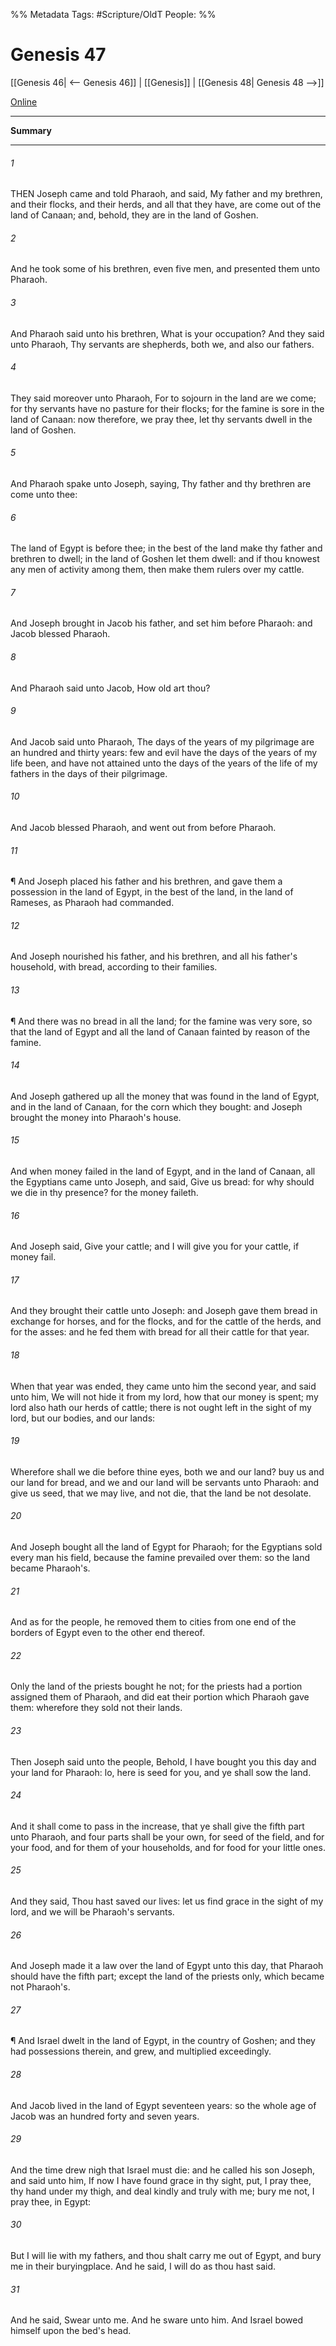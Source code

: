 

%% Metadata
Tags: #Scripture/OldT
People: 
%%
# Genesis 47
[[Genesis 46| <-- Genesis 46]] | [[Genesis]] | [[Genesis 48| Genesis 48 -->]]

[Online](https://churchofjesuschrist.org/study/scriptures/ot/gen/47?lang=eng)

---
__Summary__



---

###### 1
THEN Joseph came and told Pharaoh, and said, My father and my brethren, and their flocks, and their herds, and all that they have, are come out of the land of Canaan; and, behold, they are in the land of Goshen.
###### 2
And he took some of his brethren, even five men, and presented them unto Pharaoh.
###### 3
And Pharaoh said unto his brethren, What is your occupation?  And they said unto Pharaoh, Thy servants are shepherds, both we, and also our fathers.
###### 4
They said moreover unto Pharaoh, For to sojourn in the land are we come; for thy servants have no pasture for their flocks; for the famine is sore in the land of Canaan: now therefore, we pray thee, let thy servants dwell in the land of Goshen.
###### 5
And Pharaoh spake unto Joseph, saying, Thy father and thy brethren are come unto thee:
###### 6
The land of Egypt is before thee; in the best of the land make thy father and brethren to dwell; in the land of Goshen let them dwell: and if thou knowest any men of activity among them, then make them rulers over my cattle.
###### 7
And Joseph brought in Jacob his father, and set him before Pharaoh: and Jacob blessed Pharaoh.
###### 8
And Pharaoh said unto Jacob, How old art thou?
###### 9
And Jacob said unto Pharaoh, The days of the years of my pilgrimage are an hundred and thirty years: few and evil have the days of the years of my life been, and have not attained unto the days of the years of the life of my fathers in the days of their pilgrimage.
###### 10
And Jacob blessed Pharaoh, and went out from before Pharaoh.
###### 11
¶ And Joseph placed his father and his brethren, and gave them a possession in the land of Egypt, in the best of the land, in the land of Rameses, as Pharaoh had commanded.
###### 12
And Joseph nourished his father, and his brethren, and all his father's household, with bread, according to their families.
###### 13
¶ And there was no bread in all the land; for the famine was very sore, so that the land of Egypt and all the land of Canaan fainted by reason of the famine.
###### 14
And Joseph gathered up all the money that was found in the land of Egypt, and in the land of Canaan, for the corn which they bought: and Joseph brought the money into Pharaoh's house.
###### 15
And when money failed in the land of Egypt, and in the land of Canaan, all the Egyptians came unto Joseph, and said, Give us bread: for why should we die in thy presence?  for the money faileth.
###### 16
And Joseph said, Give your cattle; and I will give you for your cattle, if money fail.
###### 17
And they brought their cattle unto Joseph: and Joseph gave them bread in exchange for horses, and for the flocks, and for the cattle of the herds, and for the asses: and he fed them with bread for all their cattle for that year.
###### 18
When that year was ended, they came unto him the second year, and said unto him, We will not hide it from my lord, how that our money is spent; my lord also hath our herds of cattle; there is not ought left in the sight of my lord, but our bodies, and our lands:
###### 19
Wherefore shall we die before thine eyes, both we and our land?  buy us and our land for bread, and we and our land will be servants unto Pharaoh: and give us seed, that we may live, and not die, that the land be not desolate.
###### 20
And Joseph bought all the land of Egypt for Pharaoh; for the Egyptians sold every man his field, because the famine prevailed over them: so the land became Pharaoh's.
###### 21
And as for the people, he removed them to cities from one end of the borders of Egypt even to the other end thereof.
###### 22
Only the land of the priests bought he not; for the priests had a portion assigned them of Pharaoh, and did eat their portion which Pharaoh gave them: wherefore they sold not their lands.
###### 23
Then Joseph said unto the people, Behold, I have bought you this day and your land for Pharaoh: lo, here is seed for you, and ye shall sow the land.
###### 24
And it shall come to pass in the increase, that ye shall give the fifth part unto Pharaoh, and four parts shall be your own, for seed of the field, and for your food, and for them of your households, and for food for your little ones.
###### 25
And they said, Thou hast saved our lives: let us find grace in the sight of my lord, and we will be Pharaoh's servants.
###### 26
And Joseph made it a law over the land of Egypt unto this day, that Pharaoh should have the fifth part; except the land of the priests only, which became not Pharaoh's.
###### 27
¶ And Israel dwelt in the land of Egypt, in the country of Goshen; and they had possessions therein, and grew, and multiplied exceedingly.
###### 28
And Jacob lived in the land of Egypt seventeen years: so the whole age of Jacob was an hundred forty and seven years.
###### 29
And the time drew nigh that Israel must die: and he called his son Joseph, and said unto him, If now I have found grace in thy sight, put, I pray thee, thy hand under my thigh, and deal kindly and truly with me; bury me not, I pray thee, in Egypt:
###### 30
But I will lie with my fathers, and thou shalt carry me out of Egypt, and bury me in their buryingplace.  And he said, I will do as thou hast said.
###### 31
And he said, Swear unto me.  And he sware unto him.  And Israel bowed himself upon the bed's head.



